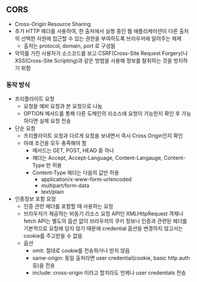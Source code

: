 ## CORS

- Cross-Origin Resource Sharing
- 추가 HTTP 헤더를 사용하여, 한 출처에서 실행 중인 웹 애플리케이션이 다른 출처의 선택한 자원에 접근할 수 있는 권한을 부여하도록 브라우저에 알려주는 체제
    - 출처는 protocol, domain, port 로 구성됨
- 악의를 가진 사용자가 소스코드를 보고 CSRF(Cross-Site Request Forgery)나 XSS(Cross-Site Scripting)과 같은 방법을 사용해 정보를 탈취하는 것을 방지하기 위함

### 동작 방식

- 프리플라이트 요청
    - 요청을 예비 요청과 본 요청으로 나눔
    - OPTION 메서드를 통해 다른 도메인의 리소스에 요청이 가능한지 확인 후 가능하다면 실제 요청 전송
- 단순 요청
    - 프리플라이트 요청과 다르게 요청을 보내면서 즉시 Cross Origin인지 확인
    - 아래 조건을 모두 충족해야 함
        - 메서드는 GET, POST, HEAD 중 하나
        - 헤더는 Accept, Accept-Language, Content-Langauge, Content-Type 만 허용
        - Content-Type 헤더는 다음의 값만 허용
            - application/x-www-form-urlencoded
            - multipart/form-data
            - text/plain
- 인증정보 포함 요청
    - 인증 관련 헤더를 포함할 때 사용하는 요청
    - 브라우저가 제공하는 비동기 리소스 요청 API인 XMLHttpRequest 객체나 fetch API는 별도의 옵션 없이 브라우저의 쿠키 정보나 인증과 관련된 헤더를 기본적으로 요청에 담지 않기 때문에 credential 옵션을 변경하지 않고서는 cookie를 주고받을 수 없음
    - 옵션
        - omit: 절대로 cookie를 전송하거나 받지 않음
        - same-origin: 동일 출처라면 user credential(cookie, basic http auth 등)을 전송
        - include: cross-origin 이라고 할지라도 언제나 user credentials 전송